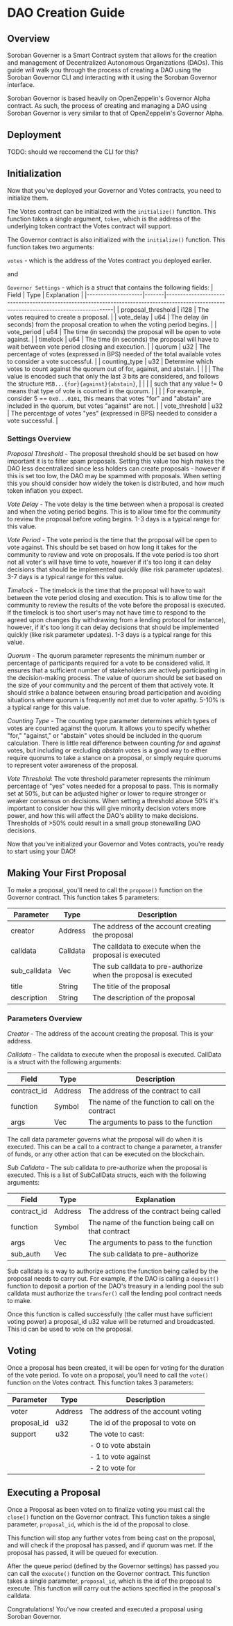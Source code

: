 # DAO Creation Guide

## Overview

Soroban Governer is a Smart Contract system that allows for the creation and management of Decentralized Autonomous Organizations (DAOs). This guide will walk you through the process of creating a DAO using the Soroban Governor CLI and interacting with it using the Soroban Governor interface.

Soroban Governor is based heavily on OpenZeppelin's Governor Alpha contract. As such, the process of creating and managing a DAO using Soroban Governor is very similar to that of OpenZeppelin's Governor Alpha.

## Deployment

TODO: should we reccomend the CLI for this?

## Initialization

Now that you've deployed your Governor and Votes contracts, you need to initialize them.

The Votes contract can be initialized with the `initialize()` function. This function takes a single argument, `token`, which is the address of the underlying token contract the Votes contract will support.

The Governor contract is also initialized with the `initialize()` function. This function takes two arguments:

`votes` - which is the address of the Votes contract you deployed earlier.

and

`Governor Settings` - which is a struct that contains the following fields:
| Field | Type | Explanation |
|--------------------|-------|-----------------------------------------------------------------------------------------------------------------------------------------|
| proposal_threshold | i128 | The votes required to create a proposal. |
| vote_delay | u64 | The delay (in seconds) from the proposal creation to when the voting period begins. |
| vote_period | u64 | The time (in seconds) the proposal will be open to vote against. |
| timelock | u64 | The time (in seconds) the proposal will have to wait between vote period closing and execution. |
| quorum | u32 | The percentage of votes (expressed in BPS) needed of the total available votes to consider a vote successful. |
| counting_type | u32 | Determine which votes to count against the quorum out of for, against, and abstain. |
| | | The value is encoded such that only the last 3 bits are considered, and follows the structure `MSB...{for}{against}{abstain}`, |
| | | such that any value != 0 means that type of vote is counted in the quorum. |
| | | For example, consider 5 == `0x0...0101`, this means that votes "for" and "abstain" are included in the quorum, but votes "against" are not. |
| vote_threshold | u32 | The percentage of votes "yes" (expressed in BPS) needed to consider a vote successful. |

### Settings Overview

_Proposal Threshold_ - The proposal threshold should be set based on how important it is to filter spam proposals. Setting this value too high makes the DAO less decentralized since less holders can create proposals - however if this is set too low, the DAO may be spammed with proposals. When setting this you should consider how widely the token is distributed, and how much token inflation you expect.

_Vote Delay_ - The vote delay is the time between when a proposal is created and when the voting period begins. This is to allow time for the community to review the proposal before voting begins. 1-3 days is a typical range for this value.

_Vote Period_ - The vote period is the time that the proposal will be open to vote against. This should be set based on how long it takes for the community to review and vote on proposals. If the vote period is too short not all voter's will have time to vote, however if it's too long it can delay decisions that should be implemented quickly (like risk parameter updates). 3-7 days is a typical range for this value.

_Timelock_ - The timelock is the time that the proposal will have to wait between the vote period closing and execution. This is to allow time for the community to review the results of the vote before the proposal is executed. If the timelock is too short user's may not have time to respond to the agreed upon changes (by withdrawing from a lending protocol for instance), however, if it's too long it can delay decisions that should be implemented quickly (like risk parameter updates). 1-3 days is a typical range for this value.

_Quorum_ - The quorum parameter represents the minimum number or percentage of participants required for a vote to be considered valid. It ensures that a sufficient number of stakeholders are actively participating in the decision-making process. The value of quorum should be set based on the size of your community and the percent of them that actively vote. It should strike a balance between ensuring broad participation and avoiding situations where quorum is frequently not met due to voter apathy. 5-10% is a typical range for this value.

_Counting Type_ - The counting type parameter determines which types of votes are counted against the quorum. It allows you to specify whether "for," "against," or "abstain" votes should be included in the quorum calculation. There is little real difference between counting _for_ and _against_ votes, but including or excluding _abstain_ votes is a good way to either require quorums to take a stance on a proposal, or simply require quorums to represent voter awareness of the proposal.

_Vote Threshold_: The vote threshold parameter represents the minimum percentage of "yes" votes needed for a proposal to pass. This is normally set at 50%, but can be adjusted higher or lower to require stronger or weaker consensus on decisions. When setting a threshold above 50% it's important to consider how this will give minority decision voters more power, and how this will affect the DAO's ability to make decisions. Thresholds of >50% could result in a small group stonewalling DAO decisions.

Now that you've initialized your Governor and Votes contracts, you're ready to start using your DAO!

## Making Your First Proposal

To make a proposal, you'll need to call the `propose()` function on the Governor contract. This function takes 5 parameters:

| Parameter    | Type             | Description                                                     |
| ------------ | ---------------- | --------------------------------------------------------------- |
| creator      | Address          | The address of the account creating the proposal                |
| calldata     | Calldata         | The calldata to execute when the proposal is executed           |
| sub_calldata | Vec<SubCalldata> | The sub calldata to pre-authorize when the proposal is executed |
| title        | String           | The title of the proposal                                       |
| description  | String           | The description of the proposal                                 |

### Parameters Overview

_Creator_ - The address of the account creating the proposal. This is your address.

_Calldata_ - The calldata to execute when the proposal is executed. CallData is a struct with the following arguments:

| Field       | Type     | Description                                      |
| ----------- | -------- | ------------------------------------------------ |
| contract_id | Address  | The address of the contract to call              |
| function    | Symbol   | The name of the function to call on the contract |
| args        | Vec<Val> | The arguments to pass to the function            |

The call data parameter governs what the proposal will do when it is executed. This can be a call to a contract to change a parameter, a transfer of funds, or any other action that can be executed on the blockchain.

_Sub Calldata_ - The sub calldata to pre-authorize when the proposal is executed. This is a list of SubCallData structs, each with the following arguments:

| Field       | Type             | Explanation                                          |
| ----------- | ---------------- | ---------------------------------------------------- |
| contract_id | Address          | The address of the contract being called             |
| function    | Symbol           | The name of the function being call on that contract |
| args        | Vec<Val>         | The arguments to pass to the function                |
| sub_auth    | Vec<SubCalldata> | The sub calldata to pre-authorize                    |

Sub calldata is a way to authorize actions the function being called by the proposal needs to carry out. For example, if the DAO is calling a `deposit()` function to deposit a portion of the DAO's treasury in a lending pool the sub calldata must authorize the `transfer()` call the lending pool contract needs to make.

Once this function is called successfully (the caller must have sufficient voting power) a proposal_id u32 value will be returned and broadcasted. This id can be used to vote on the proposal.

## Voting

Once a proposal has been created, it will be open for voting for the duration of the vote period. To vote on a proposal, you'll need to call the `vote()` function on the Votes contract. This function takes 3 parameters:

| Parameter   | Type    | Description                       |
| ----------- | ------- | --------------------------------- |
| voter       | Address | The address of the account voting |
| proposal_id | u32     | The id of the proposal to vote on |
| support     | u32     | The vote to cast:                 |
|             |         | - 0 to vote abstain               |
|             |         | - 1 to vote against               |
|             |         | - 2 to vote for                   |

## Executing a Proposal

Once a Proposal as been voted on to finalize voting you must call the `close()` function on the Governor contract. This function takes a single parameter, `proposal_id`, which is the id of the proposal to close.

This function will stop any further votes from being cast on the proposal, and will check if the proposal has passed, and if quorum was met. If the proposal has passed, it will be queued for execution.

After the queue period (defined by the Governor settings) has passed you can call the `execute()` function on the Governor contract. This function takes a single parameter, `proposal_id`, which is the id of the proposal to execute. This function will carry out the actions specified in the proposal's calldata.

Congratulations! You've now created and executed a proposal using Soroban Governor.
